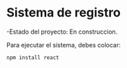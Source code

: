 <H1>Sistema de registro</H1>

-Estado del proyecto: En construccion.

Para ejecutar el sistema, debes colocar:

```npm install react```
